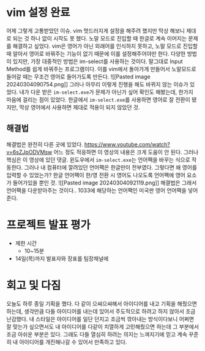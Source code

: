 # vim  설정 완료
어제 그렇게 고통받았던 이슈. 
vim 멋드러지게 설정을 해주려 했지만 막상 해보니 제대로 되는 것 하나 없이 시작도 못 했다.
노말 모드로 진입할 때 한글로 계속 이어지는 문제를 해결하고 싶었다. 
vim은 영어가 아닌 외래어를 인식하지 못하고, 노말 모드로 진입할 때 알아서 영어로 바꿔주는 기능이 없기 때문에 이를 설정해주어야만 한다.
다양한 방법이 있지만, 가장 대중적인 방법은 im-select를 사용하는 것이다.
말그대로 Input Method를 쉽게 바꿔주는 프로그램이다.
이를 vim에서 돌아가게 만들어서 노말모드로 들어갈 때는 무조건 영어로 들어가도록 만든다.
![[Pasted image 20240304090754.png]]
그러나 아무리 이렇게 진행을 해도 바뀌지 않는 이슈가 있었다.
내가 다운 받은 `im-select.exe`가 문제가 아닌가 싶어 확인도 해봤는데, 한가지 마음에 걸리는 점이 있었다. 한글에서 `im-select.exe`를 사용하면 영어로 잘 전환이 됐지만, 막상 영어에서 사용하면 제대로 적용이 되지 않았던 것.
## 해결법
해결법은 완전히 다른 곳에 있었다.
https://www.youtube.com/watch?v=6sZJpODVMsw
어느 정도 적응하면 이 영상의 내용은 크게 도움이 안 된다. 그러나 핵심은 이 영상에 있던 댓글.
윈도우에서 `im-select.exe`는 언어팩을 바꾸는 식으로 작동한다. 그러나 내 컴퓨터에 깔려있던 언어팩은 한글만이 전부였다. 그렇다면 왜 영어를 입력할 수 있었는가? 한글 언어팩이 한/영 전환 시 영어도 나오도록 언어팩에 영어 요소가 들어가있을 뿐인  것.
![[Pasted image 20240304092119.png]]
해결법은 그래서 언어팩을 다운받아주는 것이다.. 1033에 해당하는 언어팩인 미국판 영어 언어팩을 넣어준다.

# 프로젝트 발표 평가
- 제한 시간
	- 10~15분
- 14일(목)까지 발표자와 장표를 팀장채널에
# 회고 및 다짐
오늘도 하루 종일 기획을 했다. 다 같이 으쌰으쌰해서 아이디어를 내고 기획을 해줬으면 하는데, 생각만큼 다들 아이디어를 내는데 있어서 주도적으로 하려고 하지 않아서 조금 난감했다. 내 스타일은 아이디어를 일단 던지고 조금씩 깎아내는 방식이다보니 어쩌면 잘 맞는가 싶으면서도 내 아이디어를 다같이 치열하게 고민해줬으면 하는데 그 부분에서 조금 아쉬운 부분은 있다. 
그래도 다들 열심히 하려는 의지는 느껴지기에 믿고 계속 꾸준히 내 아이디어를 개진해나갈 수 있어서 만족하고 있다.